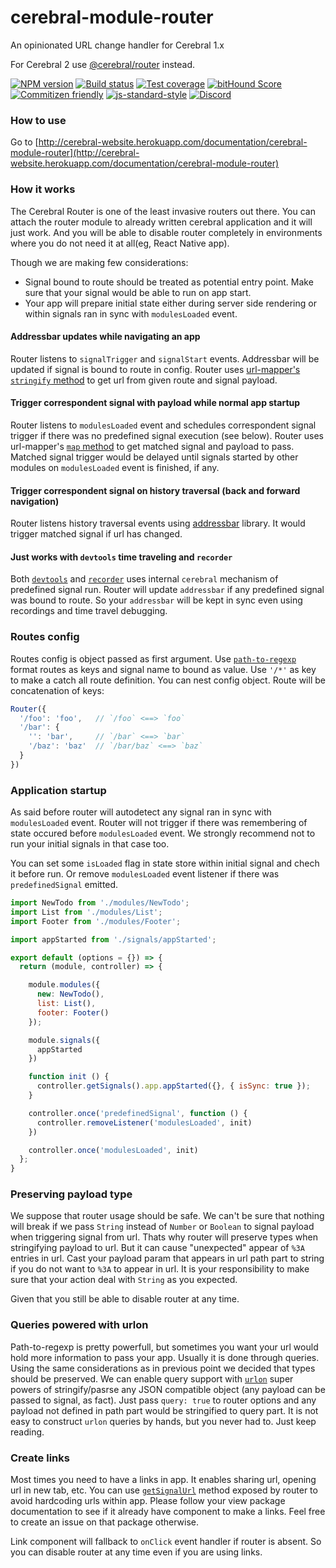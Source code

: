 # cerebral-module-router
An opinionated URL change handler for Cerebral 1.x

For Cerebral 2 use [@cerebral/router](https://github.com/cerebral/cerebral/tree/master/packages/router)
instead.

[![NPM version][npm-image]][npm-url]
[![Build status][travis-image]][travis-url]
[![Test coverage][coveralls-image]][coveralls-url]
[![bitHound Score][bithound-image]][bithound-url]
[![Commitizen friendly][commitizen-image]][commitizen-url]
[![js-standard-style][standard-image]][standard-url]
[![Discord][discord-image]][discord-url]

### How to use
Go to [http://cerebral-website.herokuapp.com/documentation/cerebral-module-router](http://cerebral-website.herokuapp.com/documentation/cerebral-module-router)

### How it works

The Cerebral Router is one of the least invasive routers out there.
You can attach the router module to already written cerebral application and it will just work.
And you will be able to disable router completely in environments where you do not need it at all(eg, React Native app).

Though we are making few considerations:
* Signal bound to route should be treated as potential entry point. Make sure that your signal would be able to run on app start.
* Your app will prepare initial state either during server side rendering or within signals ran in sync with `modulesLoaded` event.

#### Addressbar updates while navigating an app

Router listens to `signalTrigger` and `signalStart` events.
Addressbar will be updated if signal is bound to route in config.
Router uses [url-mapper's](https://github.com/cerebral/url-mapper) [`stringify` method](https://github.com/cerebral/url-mapper#stringify-method) to get url from given route and signal payload.

#### Trigger correspondent signal with payload while normal app startup

Router listens to `modulesLoaded` event and schedules correspondent signal trigger if there was no predefined signal execution (see below).
Router uses url-mapper's [`map` method](https://github.com/cerebral/url-mapper#map-method) to get matched signal and payload to pass.
Matched signal trigger would be delayed until signals started by other modules on `modulesLoaded` event is finished, if any.

#### Trigger correspondent signal on history traversal (back and forward navigation)

Router listens history traversal events using [addressbar](https://github.com/cerebral/addressbar) library.
It would trigger matched signal if url has changed.

#### Just works with `devtools` time traveling and `recorder`

Both [`devtools`](https://github.com/cerebral-legacy/cerebral-module-devtools) and [`recorder`](https://github.com/cerebral-legacy/cerebral-module-recorder) uses internal `cerebral` mechanism of predefined signal run.
Router will update `addressbar` if any predefined signal was bound to route.
So your `addressbar` will be kept in sync even using recordings and time travel debugging.

### Routes config

Routes config is object passed as first argument.
Use [`path-to-regexp`](https://github.com/pillarjs/path-to-regexp) format routes as keys and signal name to bound as value.
Use `'/*'` as key to make a catch all route definition.
You can nest config object. Route will be concatenation of keys:

```js
Router({
  '/foo': 'foo',   // `/foo` <==> `foo`
  '/bar': {
    '': 'bar',     // `/bar` <==> `bar`
    '/baz': 'baz'  // `/bar/baz` <==> `baz`
  }
})
```

### Application startup

As said before router will autodetect any signal ran in sync with `modulesLoaded` event.
Router will not trigger if there was remembering of state occured before `modulesLoaded` event.
We strongly recommend not to run your initial signals in that case too.

You can set some `isLoaded` flag in state store within initial signal and chech it before run.
Or remove `modulesLoaded` event listener if there was `predefinedSignal` emitted.
```js
import NewTodo from './modules/NewTodo';
import List from './modules/List';
import Footer from './modules/Footer';

import appStarted from './signals/appStarted';

export default (options = {}) => {
  return (module, controller) => {

    module.modules({
      new: NewTodo(),
      list: List(),
      footer: Footer()
    });

    module.signals({
      appStarted
    })

    function init () {
      controller.getSignals().app.appStarted({}, { isSync: true });
    }

    controller.once('predefinedSignal', function () {
      controller.removeListener('modulesLoaded', init)
    })

    controller.once('modulesLoaded', init)
  };
}
```

### Preserving payload type

We suppose that router usage should be safe.
We can't be sure that nothing will break if we pass `String` instead of `Number` or `Boolean` to signal payload when triggering signal from url.
Thats why router will preserve types when stringifying payload to url.
But it can cause "unexpected" appear of `%3A` entries in url.
Cast your payload param that appears in url path part to string if you do not want to `%3A` to appear in url.
It is your responsibility to make sure that your action deal with `String` as you expected.

Given that you still be able to disable router at any time.

### Queries powered with urlon

Path-to-regexp is pretty powerfull, but sometimes you want your url would hold more information to pass your app.
Usually it is done through queries. Using the same considerations as in previous point we decided that types should be preserved.
We can enable query support with [`urlon`](https://github.com/vjeux/URLON) super powers of stringify/pasrse any JSON compatible object (any payload can be passed to signal, as fact).
Just pass `query: true` to router options and any payload not defined in path part would be stringified to query part.
It is not easy to construct `urlon` queries by hands, but you never had to. Just keep reading.

### Create links

Most times you need to have a links in app. It enables sharing url, opening url in new tab, etc.
You can use [`getSignalUrl`](http://cerebral.github.io/cerebral-module-router/index.html#_index_d_.routerservice.getsignalurl) method exposed by router to avoid hardcoding urls within app.
Please follow your view package documentation to see if it already have component to make a links.
Feel free to create an issue on that package otherwise.

Link component will fallback to `onClick` event handler if router is absent.
So you can disable router at any time even if you are using links.

[npm-image]: https://img.shields.io/npm/v/cerebral-module-router.svg?style=flat
[npm-url]: https://npmjs.org/package/cerebral-module-router
[travis-image]: https://img.shields.io/travis/cerebral/cerebral-module-router.svg?style=flat
[travis-url]: https://travis-ci.org/cerebral/cerebral-module-router
[coveralls-image]: https://img.shields.io/coveralls/cerebral/cerebral-module-router.svg?style=flat
[coveralls-url]: https://coveralls.io/r/cerebral/cerebral-module-router?branch=master
[bithound-image]: https://www.bithound.io/github/cerebral/cerebral-module-router/badges/score.svg
[bithound-url]: https://www.bithound.io/github/cerebral/cerebral-module-router
[commitizen-image]: https://img.shields.io/badge/commitizen-friendly-brightgreen.svg
[commitizen-url]: http://commitizen.github.io/cz-cli/
[standard-image]: https://img.shields.io/badge/code%20style-standard-brightgreen.svg
[standard-url]: http://standardjs.com/
[discord-image]: https://img.shields.io/badge/discord-join%20chat-blue.svg
[discord-url]: https://discord.gg/0kIweV4bd2bwwsvH
